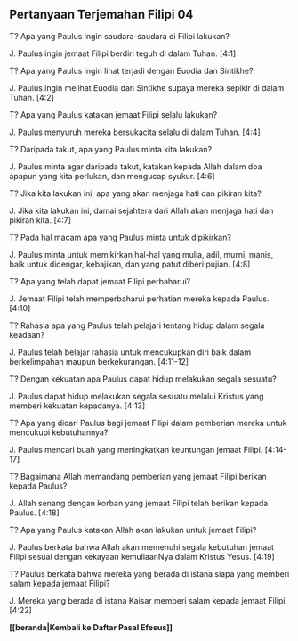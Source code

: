 ﻿## Pertanyaan Terjemahan Filipi 04 ##

T? Apa yang Paulus ingin saudara-saudara di Filipi lakukan?

J. Paulus ingin jemaat Filipi berdiri teguh di dalam Tuhan. [4:1]

T? Apa yang Paulus ingin lihat terjadi dengan Euodia dan Sintikhe?

J. Paulus ingin melihat Euodia dan Sintikhe supaya mereka sepikir di dalam Tuhan. [4:2]

T? Apa yang Paulus katakan jemaat Filipi selalu lakukan?

J. Paulus menyuruh mereka bersukacita selalu di dalam Tuhan. [4:4]

T? Daripada takut, apa yang Paulus minta kita lakukan?

J. Paulus minta agar daripada takut, katakan kepada Allah dalam doa apapun yang kita perlukan, dan mengucap syukur. [4:6]

T? Jika kita lakukan ini, apa yang akan menjaga hati dan pikiran kita?

J. Jika kita lakukan ini, damai sejahtera dari Allah akan menjaga hati dan pikiran kita. [4:7]

T? Pada hal macam apa yang Paulus minta untuk dipikirkan?

J. Paulus minta untuk memikirkan hal-hal yang mulia, adil, murni, manis, baik untuk didengar, kebajikan, dan yang patut diberi pujian. [4:8]

T? Apa yang telah dapat jemaat Filipi perbaharui?

J. Jemaat Filipi telah memperbaharui perhatian mereka kepada Paulus. [4:10]

T? Rahasia apa yang Paulus telah pelajari tentang hidup dalam segala keadaan?

J. Paulus telah belajar rahasia untuk mencukupkan diri baik dalam berkelimpahan maupun berkekurangan. [4:11-12]

T? Dengan kekuatan apa Paulus dapat hidup melakukan segala sesuatu?

J. Paulus dapat hidup melakukan segala sesuatu melalui Kristus yang memberi kekuatan kepadanya. [4:13]

T? Apa yang dicari Paulus bagi jemaat Filipi dalam pemberian mereka untuk mencukupi kebutuhannya?

J. Paulus mencari buah yang meningkatkan keuntungan jemaat Filipi. [4:14-17]

T? Bagaimana Allah memandang pemberian yang jemaat Filipi berikan kepada Paulus?

J. Allah senang dengan korban yang jemaat Filipi telah berikan kepada Paulus. [4:18]

T? Apa yang Paulus katakan Allah akan lakukan untuk jemaat Filipi?

J. Paulus berkata bahwa Allah akan memenuhi segala kebutuhan jemaat Filipi sesuai dengan kekayaan kemuliaanNya dalam Kristus Yesus. [4:19]

T? Paulus berkata bahwa mereka yang berada di istana siapa yang memberi salam kepada jemaat Filipi?

J. Mereka yang berada di istana Kaisar memberi salam kepada jemaat Filipi. [4:22]

__[[beranda|Kembali ke Daftar Pasal Efesus]]__

